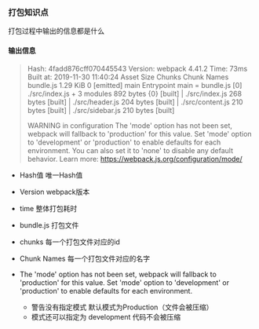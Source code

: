 ### 打包知识点



打包过程中输出的信息都是什么



#### 输出信息



> Hash: 4fadd876cff070445543
> Version: webpack 4.41.2
> Time: 73ms
> Built at: 2019-11-30 11:40:24
>     Asset      Size  Chunks             Chunk Names
> bundle.js  1.29 KiB       0  [emitted]  main
> Entrypoint main = bundle.js
> [0] ./src/index.js + 3 modules 892 bytes {0} [built]
>     | ./src/index.js 268 bytes [built]
>     | ./src/header.js 204 bytes [built]
>     | ./src/content.js 210 bytes [built]
>     | ./src/sidebar.js 210 bytes [built]
>
> WARNING in configuration
> The 'mode' option has not been set, webpack will fallback to 'production' for this value. Set 'mode' option to 'development' or 'production' to enable defaults for each environment.
> You can also set it to 'none' to disable any default behavior. Learn more: https://webpack.js.org/configuration/mode/





- Hash值  唯一Hash值
- Version webpack版本
- time 整体打包耗时
- bundle.js 打包文件  
- chunks  每一个打包文件对应的id 
- Chunk Names 每一个打包文件对应的名字



- The 'mode' option has not been set, webpack will fallback to 'production' for this value. Set 'mode' option to 'development' or 'production' to enable defaults for each environment.
  - 警告没有指定模式 默认模式为Production（文件会被压缩）
  - 模式还可以指定为 development  代码不会被压缩